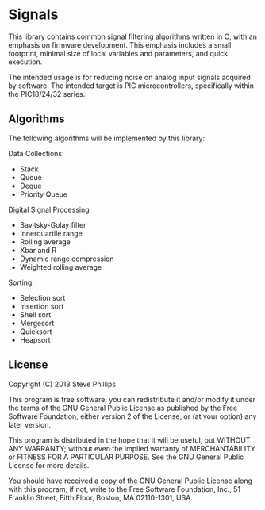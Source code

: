 Signals
===============================================================================

This library contains common signal filtering algorithms written in C, with an 
emphasis on firmware development. This emphasis includes a small footprint,
minimal size of local variables and parameters, and quick execution.

The intended usage is for reducing noise on analog input signals acquired by
software. The intended target is PIC microcontrollers, specifically within the
PIC18/24/32 series.

Algorithms
-------------------------------------------------------------------------------
The following algorithms will be implemented by this library:

Data Collections:
* Stack
* Queue
* Deque
* Priority Queue

Digital Signal Processing
* Savitsky-Golay filter
* Innerquartile range
* Rolling average
* Xbar and R
* Dynamic range compression
* Weighted rolling average

Sorting:
* Selection sort
* Insertion sort
* Shell sort
* Mergesort
* Quicksort
* Heapsort

License
-------------------------------------------------------------------------------
Copyright (C) 2013 Steve Phillips

This program is free software; you can redistribute it and/or modify it under 
the terms of the GNU General Public License as published by the Free Software 
Foundation; either version 2 of the License, or (at your option) any later 
version.

This program is distributed in the hope that it will be useful, but WITHOUT ANY 
WARRANTY; without even the implied warranty of MERCHANTABILITY or FITNESS FOR 
A PARTICULAR PURPOSE.  See the GNU General Public License for more details.

You should have received a copy of the GNU General Public License along with 
this program; if not, write to the Free Software Foundation, Inc., 51 Franklin 
Street, Fifth Floor, Boston, MA  02110-1301, USA.

